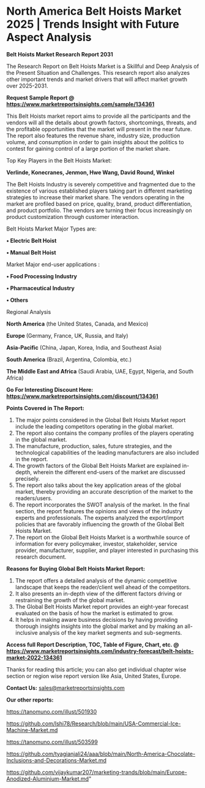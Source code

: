 # North America Belt Hoists Market 2025 | Trends Insight with Future Aspect Analysis

<strong>Belt Hoists Market Research Report 2031</strong>

The Research Report on Belt Hoists Market is a Skillful and Deep Analysis of the Present Situation and Challenges. This research report also analyzes other important trends and market drivers that will affect market growth over 2025-2031.

<strong>Request Sample Report @ <a href=https://www.marketreportsinsights.com/sample/134361>https://www.marketreportsinsights.com/sample/134361</a></strong>

This Belt Hoists market report aims to provide all the participants and the vendors will all the details about growth factors, shortcomings, threats, and the profitable opportunities that the market will present in the near future. The report also features the revenue share, industry size, production volume, and consumption in order to gain insights about the politics to contest for gaining control of a large portion of the market share.

Top Key Players in the Belt Hoists Market:

<strong>Verlinde, Konecranes, Jenmon, Hwe Wang, David Round, Winkel</strong>

The Belt Hoists Industry is severely competitive and fragmented due to the existence of various established players taking part in different marketing strategies to increase their market share. The vendors operating in the market are profiled based on price, quality, brand, product differentiation, and product portfolio. The vendors are turning their focus increasingly on product customization through customer interaction.

Belt Hoists Market Major Types are:

<strong>• Electric Belt Hoist

• Manual Belt Hoist</strong>

Market Major end-user applications :

<strong>• Food Processing Industry

• Pharmaceutical Industry

• Others</strong>

Regional Analysis

</u><strong><b>North America</b></strong> (the United States, Canada, and Mexico)

<strong><b>Europe </b></strong>(Germany, France, UK, Russia, and Italy)

<strong><b>Asia-Pacific</b></strong> (China, Japan, Korea, India, and Southeast Asia)

<strong><b>South America</b></strong> (Brazil, Argentina, Colombia, etc.)

<strong><b>The Middle East and Africa</b></strong> (Saudi Arabia, UAE, Egypt, Nigeria, and South Africa)

<strong>Go For Interesting Discount Here: <a href=https://www.marketreportsinsights.com/discount/134361>https://www.marketreportsinsights.com/discount/134361</a></strong>

<strong>Points Covered in The Report:</strong>
<ol>
  <li>The major points considered in the Global Belt Hoists Market report include the leading competitors operating in the global market.</li>
  <li>The report also contains the company profiles of the players operating in the global market.</li>
  <li>The manufacture, production, sales, future strategies, and the technological capabilities of the leading manufacturers are also included in the report.</li>
  <li>The growth factors of the Global Belt Hoists Market are explained in-depth, wherein the different end-users of the market are discussed precisely.</li>
  <li>The report also talks about the key application areas of the global market, thereby providing an accurate description of the market to the readers/users.</li>
  <li>The report incorporates the SWOT analysis of the market. In the final section, the report features the opinions and views of the industry experts and professionals. The experts analyzed the export/import policies that are favorably influencing the growth of the Global Belt Hoists Market.</li>
  <li>The report on the Global Belt Hoists Market is a worthwhile source of information for every policymaker, investor, stakeholder, service provider, manufacturer, supplier, and player interested in purchasing this research document.</li>
</ol>
<strong>Reasons for Buying Global Belt Hoists Market Report:</strong>

<ol>
  <li>The report offers a detailed analysis of the dynamic competitive landscape that keeps the reader/client well ahead of the competitors.</li>
  <li>It also presents an in-depth view of the different factors driving or restraining the growth of the global market.</li>
  <li>The Global Belt Hoists Market report provides an eight-year forecast evaluated on the basis of how the market is estimated to grow.</li>
  <li>It helps in making aware business decisions by having providing thorough insights insights into the global market and by making an all-inclusive analysis of the key market segments and sub-segments.</li>
</ol>
<strong>Access full Report Description, TOC, Table of Figure, Chart, etc. @ <a href=https://www.marketreportsinsights.com/industry-forecast/belt-hoists-market-2022-134361>https://www.marketreportsinsights.com/industry-forecast/belt-hoists-market-2022-134361</a></strong>


Thanks for reading this article; you can also get individual chapter wise section or region wise report version like Asia, United States, Europe.

<strong>Contact Us:</strong>
sales@marketreportsinsights.com

<strong>Our other reports:</strong>

<a href=https://tanomuno.com/illust/501930>https://tanomuno.com/illust/501930</a>

<a href=https://github.com/Ishi78/Research/blob/main/USA-Commercial-Ice-Machine-Market.md>https://github.com/Ishi78/Research/blob/main/USA-Commercial-Ice-Machine-Market.md</a>

<a href=https://tanomuno.com/illust/503599>https://tanomuno.com/illust/503599</a>

<a href=https://github.com/tyagianjali24/aaa/blob/main/North-America-Chocolate-Inclusions-and-Decorations-Market.md>https://github.com/tyagianjali24/aaa/blob/main/North-America-Chocolate-Inclusions-and-Decorations-Market.md</a>

<a href=https://github.com/vijaykumar207/marketing-trands/blob/main/Europe-Anodized-Aluminium-Market.md>https://github.com/vijaykumar207/marketing-trands/blob/main/Europe-Anodized-Aluminium-Market.md</a>"
